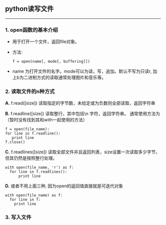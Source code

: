 ## python读写文件

---

### 1. open函数的基本介绍

* 用于打开一个文件，返回file对象。

* 方法: 

  ```
  f = open(name[, mode[, buffering]])
  ```

* name 为打开文件的名字。mode可以为读，写，追加。默认不写为只读r, 加上b为二进制方式的读取通常处理图片和音乐等。

### 2. 读取文件的n种方式

**A.** f.read([size]) 读取指定的字节数，未给定或为负数则全部读取，返回字符串

**B.** f.readline([size]) 读取整行，其中包括\n 字符，返回字符串。 通常使用方法为（暂时没有找到其和with一起使用的方法）

  ```
  f = open(file_name):
  for line in f.readline():
     print line
  f.close()
  ```

**C.** f.readlines([size]) 读取全部文件并且返回列表，size设置一次读取多少字节，但其仍然是按照整行处理。
  
  ```
  with open(file_name, 'r') as f:
    for line in f.readlines():
        print line
  ```

**D.** 或者不用上面三种, 因为open的返回值直接就是可迭代对象

  ```
  with open(file_name) as f:
    for line in f:
      print line
  ```

### 3. 写入文件

